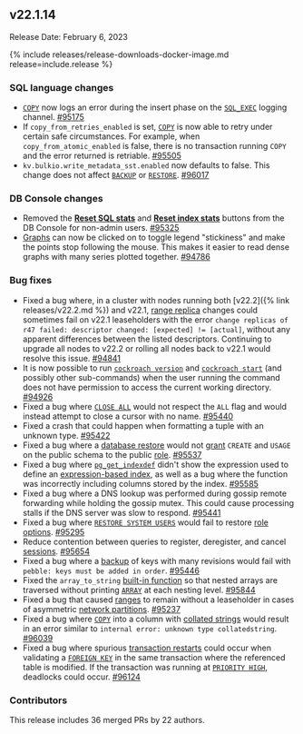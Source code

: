 ## v22.1.14

Release Date: February 6, 2023

{% include releases/release-downloads-docker-image.md release=include.release %}

<h3 id="v22-1-14-sql-language-changes">SQL language changes</h3>

- [`COPY`](https://www.cockroachlabs.com/docs/v22.1/copy-from) now logs an error during the insert phase on the [`SQL_EXEC`](https://www.cockroachlabs.com/docs/v22.1/logging#sql_exec) logging channel. [#95175][#95175]
- If `copy_from_retries_enabled` is set, [`COPY`](https://www.cockroachlabs.com/docs/v22.1/copy-from) is now able to retry under certain safe circumstances. For example, when `copy_from_atomic_enabled` is false, there is no transaction running `COPY` and the error returned is retriable. [#95505][#95505]
- `kv.bulkio.write_metadata_sst.enabled` now defaults to false. This change does not affect [`BACKUP`](https://www.cockroachlabs.com/docs/v22.1/backup) or [`RESTORE`](https://www.cockroachlabs.com/docs/v22.1/restore). [#96017][#96017]

<h3 id="v22-1-14-db-console-changes">DB Console changes</h3>

- Removed the [**Reset SQL stats**](https://www.cockroachlabs.com/docs/v22.1/ui-statements-page) and [**Reset index stats**](https://www.cockroachlabs.com/docs/v22.1/ui-databases-page#index-details) buttons from the DB Console for non-admin users. [#95325][#95325]
- [Graphs](https://www.cockroachlabs.com/docs/v22.1/ui-overview-dashboard) can now be clicked on to toggle legend "stickiness" and make the points stop following the mouse. This makes it easier to read dense graphs with many series plotted together. [#94786][#94786]

<h3 id="v22-1-14-bug-fixes">Bug fixes</h3>

- Fixed a bug where, in a cluster with nodes running both [v22.2]({% link releases/v22.2.md %}) and v22.1, [range replica](https://www.cockroachlabs.com/docs/v22.1/ui-replication-dashboard#review-of-cockroachdb-terminology) changes could sometimes fail on v22.1 leaseholders with the error `change replicas of r47 failed: descriptor changed: [expected] != [actual]`, without any apparent differences between the listed descriptors. Continuing to upgrade all nodes to v22.2 or rolling all nodes back to v22.1 would resolve this issue. [#94841][#94841]
- It is now possible to run [`cockroach version`](https://www.cockroachlabs.com/docs/v22.2/cockroach-version) and [`cockroach start`](https://www.cockroachlabs.com/docs/v22.2/cockroach-start) (and possibly other sub-commands) when the user running the command does not have permission to access the current working directory. [#94926][#94926]
- Fixed a bug where [`CLOSE ALL`](https://www.cockroachlabs.com/docs/v22.1/sql-grammar#close_cursor_stmt) would not respect the `ALL` flag and would instead attempt to close a cursor with no name. [#95440][#95440]
- Fixed a crash that could happen when formatting a tuple with an unknown type. [#95422][#95422]
- Fixed a bug where a [database restore](https://www.cockroachlabs.com/docs/v22.1/restore) would not [grant](https://www.cockroachlabs.com/docs/v22.1/grant) `CREATE` and `USAGE` on the public schema to the public [role](https://www.cockroachlabs.com/docs/v22.1/security-reference/authorization#users-and-roles). [#95537][#95537]
- Fixed a bug where [`pg_get_indexdef`](https://www.cockroachlabs.com/docs/v22.1/functions-and-operators) didn't show the expression used to define an [expression-based index](https://www.cockroachlabs.com/docs/v22.1/partial-indexes), as well as a bug where the function was incorrectly including columns stored by the index. [#95585][#95585]
- Fixed a bug where a DNS lookup was performed during gossip remote forwarding while holding the gossip mutex. This could cause processing stalls if the DNS server was slow to respond. [#95441][#95441]
- Fixed a bug where [`RESTORE SYSTEM USERS`](https://www.cockroachlabs.com/docs/v22.1/restore#restoring-users-from-system-users-backup) would fail to restore [role options](https://www.cockroachlabs.com/docs/v22.1/security-reference/authorization#role-options). [#95295][#95295]
- Reduce contention between queries to register, deregister, and cancel [sessions](https://www.cockroachlabs.com/docs/v22.1/show-sessions). [#95654][#95654]
- Fixed a bug where a [backup](https://www.cockroachlabs.com/docs/v22.1/backup) of keys with many revisions would fail with `pebble: keys must be added in order`. [#95446][#95446]
- Fixed the `array_to_string` [built-in function](https://www.cockroachlabs.com/docs/v22.1/functions-and-operators) so that nested arrays are traversed without printing [`ARRAY`](https://www.cockroachlabs.com/docs/v22.1/array) at each nesting level. [#95844][#95844]
- Fixed a bug that caused [ranges](https://www.cockroachlabs.com/docs/v22.1/architecture/overview#architecture-range) to remain without a leaseholder in cases of asymmetric [network partitions](https://www.cockroachlabs.com/docs/v22.1/cluster-setup-troubleshooting#network-partition). [#95237][#95237]
- Fixed a bug where [`COPY`](https://www.cockroachlabs.com/docs/v22.1/copy-from) into a column with [collated strings](https://www.cockroachlabs.com/docs/v22.1/collate) would result in an error similar to `internal error: unknown type collatedstring`. [#96039][#96039]
- Fixed a bug where spurious [transaction restarts](https://www.cockroachlabs.com/docs/v22.1/common-errors#restart-transaction) could occur when validating a [`FOREIGN KEY`](https://www.cockroachlabs.com/docs/v22.1/foreign-key) in the same transaction where the referenced table is modified. If the transaction was running at [`PRIORITY HIGH`](https://www.cockroachlabs.com/docs/v22.1/transactions#transaction-priorities), deadlocks could occur. [#96124][#96124]

<div class="release-note-contributors" markdown="1">

<h3 id="v22-1-14-contributors">Contributors</h3>

This release includes 36 merged PRs by 22 authors.

</div>

[#94786]: https://github.com/cockroachdb/cockroach/pull/94786
[#94841]: https://github.com/cockroachdb/cockroach/pull/94841
[#94926]: https://github.com/cockroachdb/cockroach/pull/94926
[#95175]: https://github.com/cockroachdb/cockroach/pull/95175
[#95237]: https://github.com/cockroachdb/cockroach/pull/95237
[#95295]: https://github.com/cockroachdb/cockroach/pull/95295
[#95325]: https://github.com/cockroachdb/cockroach/pull/95325
[#95422]: https://github.com/cockroachdb/cockroach/pull/95422
[#95440]: https://github.com/cockroachdb/cockroach/pull/95440
[#95441]: https://github.com/cockroachdb/cockroach/pull/95441
[#95446]: https://github.com/cockroachdb/cockroach/pull/95446
[#95505]: https://github.com/cockroachdb/cockroach/pull/95505
[#95519]: https://github.com/cockroachdb/cockroach/pull/95519
[#95537]: https://github.com/cockroachdb/cockroach/pull/95537
[#95585]: https://github.com/cockroachdb/cockroach/pull/95585
[#95654]: https://github.com/cockroachdb/cockroach/pull/95654
[#95844]: https://github.com/cockroachdb/cockroach/pull/95844
[#96017]: https://github.com/cockroachdb/cockroach/pull/96017
[#96039]: https://github.com/cockroachdb/cockroach/pull/96039
[#96124]: https://github.com/cockroachdb/cockroach/pull/96124

